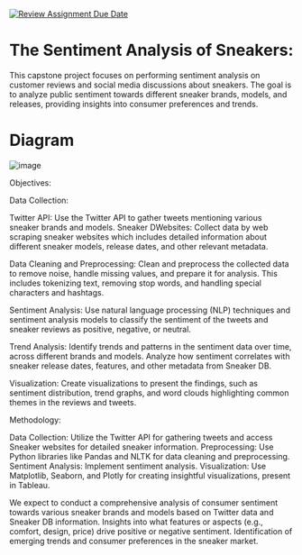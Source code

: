 [![Review Assignment Due Date](https://classroom.github.com/assets/deadline-readme-button-24ddc0f5d75046c5622901739e7c5dd533143b0c8e959d652212380cedb1ea36.svg)](https://classroom.github.com/a/1lXY_Wlg)

# The Sentiment Analysis of Sneakers: 

This capstone project focuses on performing sentiment analysis on customer reviews and social media discussions about sneakers. The goal is to analyze public sentiment towards different sneaker brands, models, and releases, providing insights into consumer preferences and trends.

# Diagram 

![image](https://github.com/DataExpert-ZachWilson-V4/capstone-project-v4-central-1/assets/16787672/3f55fbfc-18b0-43f2-af82-45c073d96115)

Objectives:

Data Collection:

Twitter API: Use the Twitter API to gather tweets mentioning various sneaker brands and models.
Sneaker DWebsites: Collect data by web scraping sneaker websites which includes detailed information about different sneaker models, release dates, and other relevant metadata.

Data Cleaning and Preprocessing: Clean and preprocess the collected data to remove noise, handle missing values, and prepare it for analysis. This includes tokenizing text, removing stop words, and handling special characters and hashtags.

Sentiment Analysis: Use natural language processing (NLP) techniques and sentiment analysis models to classify the sentiment of the tweets and sneaker reviews as positive, negative, or neutral.

Trend Analysis: Identify trends and patterns in the sentiment data over time, across different brands and models. Analyze how sentiment correlates with sneaker release dates, features, and other metadata from Sneaker DB.

Visualization: Create visualizations to present the findings, such as sentiment distribution, trend graphs, and word clouds highlighting common themes in the reviews and tweets.

Methodology:

Data Collection: Utilize the Twitter API for gathering tweets and access Sneaker websites for detailed sneaker information.
Preprocessing: Use Python libraries like Pandas and NLTK for data cleaning and preprocessing.
Sentiment Analysis: Implement sentiment analysis.
Visualization: Use Matplotlib, Seaborn, and Plotly for creating insightful visualizations, present in Tableau.


We expect to conduct a comprehensive analysis of consumer sentiment towards various sneaker brands and models based on Twitter data and Sneaker DB information.
Insights into what features or aspects (e.g., comfort, design, price) drive positive or negative sentiment.
Identification of emerging trends and consumer preferences in the sneaker market.
